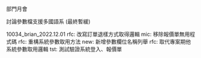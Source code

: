 部門月會

討論參數檔支援多國語系 (最終暫緩)

10034_brian_2022.12.01
rfc: 改寫訂單退樣方式取得邏輯
mic: 移除報價單無用程式碼
rfc: 重構系統參數取用方法
new: 新增參數欄位名稱列舉
rfc: 取代專案期他系統參數取用邏輯
tst: 測試驗證系統登入、報價單